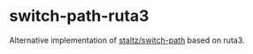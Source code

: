 # switch-path-ruta3

Alternative implementation of [staltz/switch-path](https://github.com/staltz/switch-path) based on ruta3.
